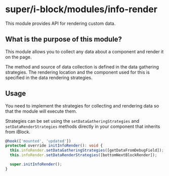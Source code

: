 # super/i-block/modules/info-render

This module provides API for rendering custom data.

## What is the purpose of this module?

This module allows you to collect any data about a component and render it on the page.

The method and source of data collection is defined in the data gathering strategies.
The rendering location and the component used for this is specified in the data rendering strategies.

## Usage

You need to implement the strategies for collecting and rendering data so that the module will execute them.

Strategies can be set using the `setDataGatheringStrategies` and `setDataRenderStrategies` methods directly in your component that inherits from iBlock.

```typescript
@hook(['mounted', 'updated'])
protected override initInfoRender(): void {
  this.infoRender.setDataGatheringStrategies([getDataFromDebugField]);
  this.infoRender.setDataRenderStrategies([bottomNextBlockRender]);

  super.initInfoRender();
}
```

